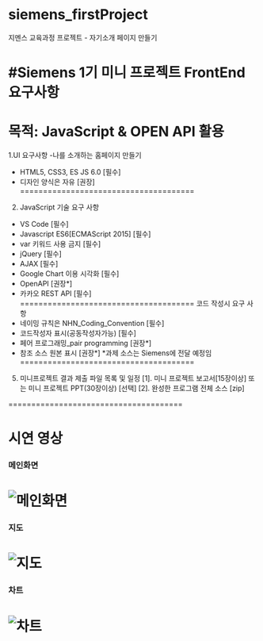 # siemens_firstProject
지멘스 교육과정 프로젝트 - 자기소개 페이지 만들기

#Siemens 1기 미니 프로젝트
FrontEnd  요구사항 
======================================
목적:  JavaScript & OPEN API 활용 
======================================
1.UI 요구사항
-나를 소개하는 홈페이지 만들기

- HTML5, CSS3, ES JS 6.0           [필수] 
- 디자인 양식은 자유                [권장] 
======================================
2. JavaScript 기술 요구 사항

 - VS Code                           [필수] 
 - Javascript ES6[ECMAScript 2015]   [필수] 
 - var 키워드 사용 금지               [필수]
 - jQuery                            [필수]
 - AJAX     			                   [필수]
 - Google Chart 이용 시각화           [필수]
 - OpenAPI                           [권장*]
 - 카카오 REST API                    [필수]
======================================
코드 작성시 요구 사항
  - 네이밍 규칙은 NHN_Coding_Convention [필수]
  - 코드작성자 표시(공동작성자가능)       [필수]
  - 페어 프로그래밍_pair programming     [권장*]   
  - 참조 소스 원본 표시                  [권장*] 
*과제 소스는 Siemens에 전달 예정임  
======================================
5. 미니프로젝트 결과 제출 파일 목록 및 일정
  [1]. 미니 프로젝트 보고서[15장이상] 
        또는  미니 프로젝트 PPT(30장이상)  [선택]
  [2]. 완성한 프로그램 전체 소스 [zip]  


======================================  

# 시연 영상

### 메인화면

![메인화면](https://user-images.githubusercontent.com/59075441/224632603-5a8d77a0-d0ff-4ff1-8853-b7c2d8ad3d96.gif)
======================================  


### 지도

![지도](https://user-images.githubusercontent.com/59075441/224632669-5f825935-5949-45e1-a7c8-a51b189ffa11.gif)
======================================  

### 차트

![차트](https://user-images.githubusercontent.com/59075441/224632502-035a9712-c908-4579-b1fe-c6c058653dde.gif)
======================================  
